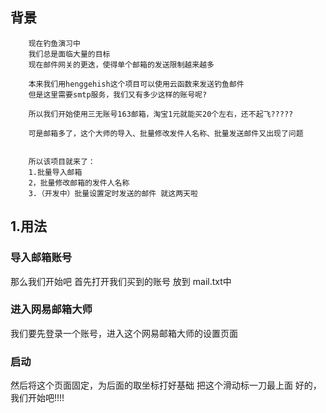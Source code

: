 ## 背景
```
    现在钓鱼演习中
    我们总是面临大量的目标
    现在邮件网关的更迭，使得单个邮箱的发送限制越来越多

    本来我们用henggehish这个项目可以使用云函数来发送钓鱼邮件
    但是这里需要smtp服务，我们又有多少这样的账号呢?

    所以我们开始使用三无账号163邮箱，淘宝1元就能买20个左右，还不起飞?????

    可是邮箱多了，这个大师的导入、批量修改发件人名称、批量发送邮件又出现了问题


    所以该项目就来了：
    1.批量导入邮箱
    2，批量修改邮箱的发件人名称
    3.（开发中）批量设置定时发送的邮件 就这两天啦
```


## 1.用法

### 导入邮箱账号

那么我们开始吧
首先打开我们买到的账号
放到
mail.txt中

### 进入网易邮箱大师

我们要先登录一个账号，进入这个网易邮箱大师的设置页面

### 启动
然后将这个页面固定，为后面的取坐标打好基础
把这个滑动标一刀最上面
好的，我们开始吧!!!!